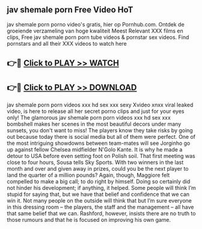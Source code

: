 ## jav shemale porn Free Video HoT 

jav shemale porn porno video's gratis, hier op Pornhub.com. Ontdek de groeiende verzameling van hoge kwaliteit Meest Relevant XXX films en clips,
Free jav shemale porn porn tube videos & pornstar sex videos. Find pornstars and all their XXX videos to watch here


## 👉🔴 [Click to PLAY >> WATCH](http://us.freeplayer.one?title=jav_shemale_porn&ref=16D)

## 👉🔴 [Click to PLAY >> DOWNLOAD](http://us.freeplayer.one?title=jav_shemale_porn&ref=16D)


jav shemale porn porn videos xxx hd sex xxx sexy Xvideo xnxx viral leaked video, is here to release all her secret porno clips and just for your eyes only! The glamorous jav shemale porn porn videos xxx hd sex xxx bombshell makes her scenes in the most beautiful decors under many sunsets, you don't want to miss! The players know they take risks by going out because today there is social media but all of them were perfect. One of the most intriguing showdowns between team-mates will see Jorginho go up against fellow Chelsea midfielder N'Golo Kante. It is why he made a detour to USA before even setting foot on Polish soil. That first meeting was close to four hours, Sousa tells Sky Sports. With two winners in the last month and over and given away in prizes, could you be the next player to land the quarter of a million pounds? Again, though, Maggiore felt compelled to make a big call; to do right by himself. Doing so certainly did not hinder his development; if anything, it helped. Some people will think I’m stupid for saying that, but we have that belief and confidence that we can win it. Not many people on the outside will think that but I’m sure everyone in this dressing room – the players, the staff and the management – all have that same belief that we can. Rashford, however, insists there are no truth to those rumours and that he is focused on improving his own game.